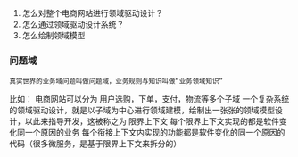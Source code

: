 1. 怎么对整个电商网站进行领域驱动设计？
2. 怎么通过领域驱动设计系统？
3. 怎么绘制领域模型
   
### 问题域
    真实世界的业务域问题叫做问题域，业务规则与知识叫做“业务领域知识”
比如： 电商网站可以分为 用户选购，下单，支付，物流等多个子域
 一个复杂系统的领域驱动设计，就是以子域为中心进行领域建模，绘制出一张张的领域模型设计，以此来指导开发，这被称之为 限界上下文
 每个限界上下文实现的都是软件变化同一个原因的业务
每个衔接上下文内实现的功能都是软件变化的同一个原因的代码（很多微服务，是基于限界上下文来拆分的）